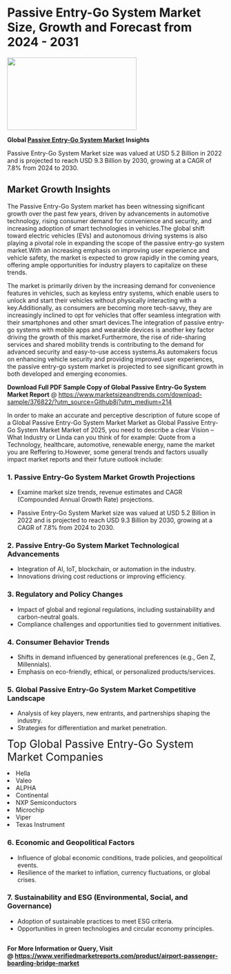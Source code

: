 <H1>Passive Entry-Go System Market Size, Growth and Forecast from 2024 - 2031</H1><img class="aligncenter size-medium wp-image-584254" src="https://thirdeyenews.in/wp-content/uploads/2024/09/Global-Market-Research-300x168.jpeg" alt="" width="300" height="168" /><p><strong>Global&nbsp;<a href="https://www.marketsizeandtrends.com/download-sample/376822/?utm_source=Github8j?utm_medium=214">Passive Entry-Go System Market</a> Insights</strong></p><p>Passive Entry-Go System Market size was valued at USD 5.2 Billion in 2022 and is projected to reach USD 9.3 Billion by 2030, growing at a CAGR of 7.8% from 2024 to 2030.</p><p><h2>Market Growth Insights</h2> <p>The Passive Entry-Go System market has been witnessing significant growth over the past few years, driven by advancements in automotive technology, rising consumer demand for convenience and security, and increasing adoption of smart technologies in vehicles.The global shift toward electric vehicles (EVs) and autonomous driving systems is also playing a pivotal role in expanding the scope of the passive entry-go system market.With an increasing emphasis on improving user experience and vehicle safety, the market is expected to grow rapidly in the coming years, offering ample opportunities for industry players to capitalize on these trends.</p> <p>The market is primarily driven by the increasing demand for convenience features in vehicles, such as keyless entry systems, which enable users to unlock and start their vehicles without physically interacting with a key.Additionally, as consumers are becoming more tech-savvy, they are increasingly inclined to opt for vehicles that offer seamless integration with their smartphones and other smart devices.The integration of passive entry-go systems with mobile apps and wearable devices is another key factor driving the growth of this market.Furthermore, the rise of ride-sharing services and shared mobility trends is contributing to the demand for advanced security and easy-to-use access systems.As automakers focus on enhancing vehicle security and providing improved user experiences, the passive entry-go system market is projected to see significant growth in both developed and emerging economies.<p><span class=""><strong>Download Full PDF Sample Copy of Global Passive Entry-Go System Market Report</strong> @ <a href="https://www.marketsizeandtrends.com/download-sample/376822/?utm_source=Github8j?utm_medium=214" target="_blank">https://www.marketsizeandtrends.com/download-sample/376822/?utm_source=Github8j?utm_medium=214</a></span></p><p>In order to make an accurate and perceptive description of future scope of a Global&nbsp;Passive Entry-Go System Market Market as Global&nbsp;Passive Entry-Go System Market Market of 2025, you need to describe a clear Vision &ndash; What Industry or Linda can you think of for example: Quote from a Technology, healthcare, automotive, renewable energy, name the market you are Reffering to.However, some general trends and factors usually impact market reports and their future outlook include:</p><h3>1.&nbsp;<strong>Passive Entry-Go System Market Growth Projections</strong></h3><ul><li>Examine market size trends, revenue estimates and CAGR (Compounded Annual Growth Rate) projections.</li><li><p>Passive Entry-Go System Market size was valued at USD 5.2 Billion in 2022 and is projected to reach USD 9.3 Billion by 2030, growing at a CAGR of 7.8% from 2024 to 2030.</p></li></ul><h3>2.&nbsp;<strong>Passive Entry-Go System Market Technological Advancements</strong></h3><ul><li>Integration of AI, IoT, blockchain, or automation in the industry.</li><li>Innovations driving cost reductions or improving efficiency.</li></ul><h3>3.&nbsp;<strong>Regulatory and Policy Changes</strong></h3><ul><li>Impact of global and regional regulations, including sustainability and carbon-neutral goals.</li><li>Compliance challenges and opportunities tied to government initiatives.</li></ul><h3>4.&nbsp;<strong>Consumer Behavior Trends</strong></h3><ul><li>Shifts in demand influenced by generational preferences (e.g., Gen Z, Millennials).</li><li>Emphasis on eco-friendly, ethical, or personalized products/services.</li></ul><h3>5.&nbsp;<strong>Global Passive Entry-Go System Market Competitive Landscape</strong></h3><ul><li>Analysis of key players, new entrants, and partnerships shaping the industry.</li><li>Strategies for differentiation and market penetration.</li></ul><p data-pm-slice="1 1 []"><span style="color: inherit; font-family: inherit; font-size: 25px;">Top Global Passive Entry-Go System Market Companies</span></p><div class="" data-test-id=""><p><li>Hella</li><li> Valeo</li><li> ALPHA</li><li> Continental</li><li> NXP Semiconductors</li><li> Microchip</li><li> Viper</li><li> Texas Instrument</li></p></div><h3>6.&nbsp;<strong>Economic and Geopolitical Factors</strong></h3><ul><li>Influence of global economic conditions, trade policies, and geopolitical events.</li><li>Resilience of the market to inflation, currency fluctuations, or global crises.</li></ul><h3>7.&nbsp;<strong>Sustainability and ESG (Environmental, Social, and Governance)</strong></h3><ul><li>Adoption of sustainable practices to meet ESG criteria.</li><li>Opportunities in green technologies and circular economy principles.</li></ul><h2><strong style="font-size: 14px;">For More Information or Query, Visit @&nbsp;</strong><a style="background-color: #ffffff; font-size: 14px;" href="https://www.marketsizeandtrends.com/report/passive-entry-go-system-market/" target="_blank">https://www.verifiedmarketreports.com/product/airport-passenger-boarding-bridge-market</a></h2>